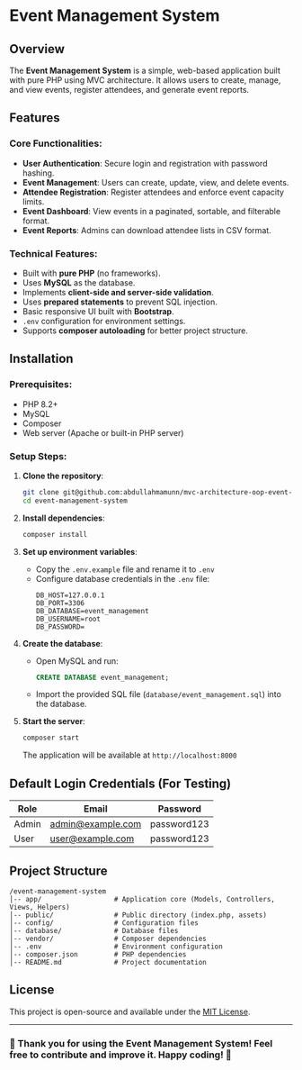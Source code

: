# Event Management System

## Overview

The **Event Management System** is a simple, web-based application built with pure PHP using MVC architecture. It allows users to create, manage, and view events, register attendees, and generate event reports.

## Features

### Core Functionalities:

- **User Authentication**: Secure login and registration with password hashing.
- **Event Management**: Users can create, update, view, and delete events.
- **Attendee Registration**: Register attendees and enforce event capacity limits.
- **Event Dashboard**: View events in a paginated, sortable, and filterable format.
- **Event Reports**: Admins can download attendee lists in CSV format.

### Technical Features:

- Built with **pure PHP** (no frameworks).
- Uses **MySQL** as the database.
- Implements **client-side and server-side validation**.
- Uses **prepared statements** to prevent SQL injection.
- Basic responsive UI built with **Bootstrap**.
- `.env` configuration for environment settings.
- Supports **composer autoloading** for better project structure.

## Installation

### Prerequisites:

- PHP 8.2+
- MySQL
- Composer
- Web server (Apache or built-in PHP server)

### Setup Steps:

1. **Clone the repository**:

   ```sh
   git clone git@github.com:abdullahmamunn/mvc-architecture-oop-event-manage.git
   cd event-management-system
   ```

2. **Install dependencies**:

   ```sh
   composer install
   ```

3. **Set up environment variables**:

   - Copy the `.env.example` file and rename it to `.env`
   - Configure database credentials in the `.env` file:
     ```env
     DB_HOST=127.0.0.1
     DB_PORT=3306
     DB_DATABASE=event_management
     DB_USERNAME=root
     DB_PASSWORD=
     ```

4. **Create the database**:

   - Open MySQL and run:
     ```sql
     CREATE DATABASE event_management;
     ```
   - Import the provided SQL file (`database/event_management.sql`) into the database.

5. **Start the server**:

   ```sh
   composer start
   ```

   The application will be available at `http://localhost:8000`

## Default Login Credentials (For Testing)

| Role  | Email                                          | Password    |
| ----- | ---------------------------------------------- | ----------- |
| Admin | [admin@example.com](mailto\:admin@example.com) | password123 |
| User  | [user@example.com](mailto\:user@example.com)   | password123 |

## Project Structure

```
/event-management-system
│-- app/                  # Application core (Models, Controllers, Views, Helpers)
│-- public/               # Public directory (index.php, assets)
│-- config/               # Configuration files
│-- database/             # Database files
│-- vendor/               # Composer dependencies
│-- .env                  # Environment configuration
│-- composer.json         # PHP dependencies
│-- README.md             # Project documentation
```

## License

This project is open-source and available under the [MIT License](LICENSE).

---

### 🚀 Thank you for using the Event Management System! Feel free to contribute and improve it. Happy coding! 🎉

